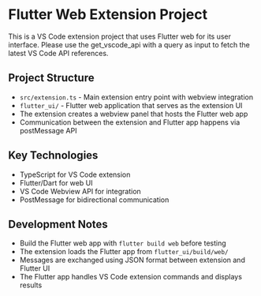 <!-- Use this file to provide workspace-specific custom instructions to Copilot. For more details, visit https://code.visualstudio.com/docs/copilot/copilot-customization#_use-a-githubcopilotinstructionsmd-file -->

# Flutter Web Extension Project

This is a VS Code extension project that uses Flutter web for its user interface. Please use the get_vscode_api with a query as input to fetch the latest VS Code API references.

## Project Structure

- `src/extension.ts` - Main extension entry point with webview integration
- `flutter_ui/` - Flutter web application that serves as the extension UI
- The extension creates a webview panel that hosts the Flutter web app
- Communication between the extension and Flutter app happens via postMessage API

## Key Technologies

- TypeScript for VS Code extension
- Flutter/Dart for web UI
- VS Code Webview API for integration
- PostMessage for bidirectional communication

## Development Notes

- Build the Flutter web app with `flutter build web` before testing
- The extension loads the Flutter app from `flutter_ui/build/web/`
- Messages are exchanged using JSON format between extension and Flutter UI
- The Flutter app handles VS Code extension commands and displays results
